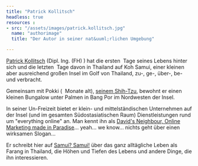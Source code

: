 ```yaml
---
title: "Patrick Kollitsch"
headless: true
resources :
- src: "/assets/images/patrick.kollitsch.jpg"
  name: "authorimage"
  title: "Der Autor in seiner nat&uuml;rlichen Umgebung"

---
```




<span class="fn n"><a class="url" href="http://kollitsch.de/"><span class="given-name">Patrick</span> <span class="family-name">Kollitsch</span></a></span> (Dipl. Ing. (FH) <i class="far fa-hat-wizard"></i>) hat die ersten <span class="is-datediff" data-from="1975-07-05"></span>&nbsp;Tage seines Lebens hinter sich und die letzten <span class="is-datediff" data-from="2005-01-08"></span>&nbsp;Tage davon in <span class="adr country-name">Thailand</span> auf Koh Samui, einer kleinen aber ausreichend großen Insel im Golf von Thailand, zu-, ge-, &uuml;ber-, be- und verbracht.

Gemeinsam mit Pokki (<i class="far fa-mars"></i> <span class="is-datediff-month" data-from="2005-11-15"></span>&nbsp;Monate alt), <a class="url" href="https://samui-samui.de/tag/shihtzu/">seinem Shih-Tzu</a>, bewohnt er einen kleinen Bungalow unter Palmen in Bang Por im Nordwesten der Insel.

In seiner Un-Freizeit bietet er klein- und mittelst&auml;ndischen Unternehmen auf der Insel (und im gesamten S&uuml;dostasiatischen Raum) Dienstleistungen rund um "everything online" an. Man kennt ihn als <a href="https://davids-neighbour.com/">David's Neighbour, Online Marketing made in Paradise</a>... yeah... we know... nichts geht &uuml;ber einen wirksamen Slogan...

Er schreibt hier auf <a class="url" href="https://samui-samui.de/">Samui? Samui!</a> über das ganz alltägliche Leben als Farang in Thailand, die H&ouml;hen und Tiefen des Lebens und andere Dinge, die ihn interessieren.
